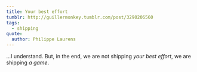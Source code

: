 ```yaml
---
title: Your best effort
tumblr: http://guillermonkey.tumblr.com/post/3290206560
tags:
  - shipping
quote:
  author: Philippe Laurens
---
```


...I understand. But, in the end, we are not shipping *your best effort*, we are shipping *a game*.
